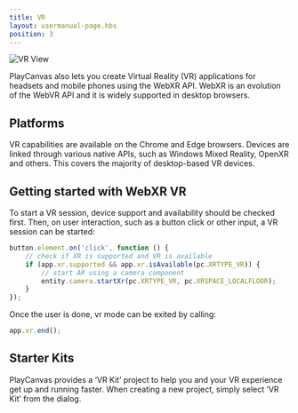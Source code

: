 ```yaml
---
title: VR
layout: usermanual-page.hbs
position: 3
---
```


![VR View][1]

PlayCanvas also lets you create Virtual Reality (VR) applications for headsets and mobile phones using the WebXR API. WebXR is an evolution of the WebVR API and it is widely supported in desktop browsers.

## Platforms

VR capabilities are available on the Chrome and Edge browsers. Devices are linked through various native APIs, such as Windows Mixed Reality, OpenXR and others. This covers the majority of desktop-based VR devices.

## Getting started with WebXR VR

To start a VR session, device support and availability should be checked first. Then, on user interaction, such as a button click or other input, a VR session can be started:

```javascript
button.element.on('click', function () {
    // check if XR is supported and VR is available
    if (app.xr.supported && app.xr.isAvailable(pc.XRTYPE_VR)) {
        // start AR using a camera component
        entity.camera.startXr(pc.XRTYPE_VR, pc.XRSPACE_LOCALFLOOR);
    }
});
```

Once the user is done, vr mode can be exited by calling:

```javascript
app.xr.end();
```

## Starter Kits

PlayCanvas provides a ‘VR Kit’ project to help you and your VR experience get up and running faster. When creating a new project, simply select ‘VR Kit’ from the dialog.

[1]: /images/user-manual/xr/vr-view.png